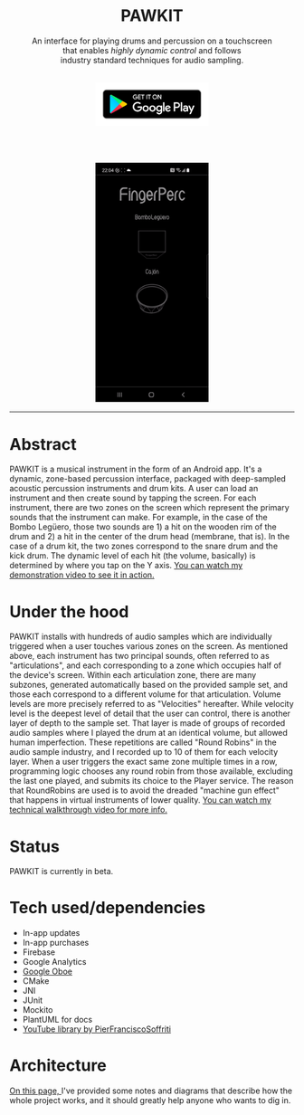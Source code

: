 <h1 align="center">PAWKIT</h1>
<p align="center">
 An interface for playing drums and percussion on a touchscreen <br> that enables <em>highly dynamic control</em> and follows <br> industry standard techniques for audio sampling.<br><br></p>

 <p align="center">
<a href="https://play.google.com/store/apps/details?id=com.tunepruner.fingerperc&hl=en_US&gl=US" target="_blank"><img src="google-play-badge.png" width="200" alt="Screen recording of app"></a>
</p>
<br><br>
 <p align="center">
 <img src="gifOfDemo.gif" width="200" alt="Screen recording of app">

_____


# Abstract

PAWKIT is a musical instrument in the form of an Android app. It's a dynamic, zone-based percussion interface,
packaged with deep-sampled acoustic percussion instruments and drum kits. A user can load an instrument and then
create sound by tapping the screen. For each instrument, there are two zones on the screen which represent the
primary sounds that the instrument can make. For example, in the case of the Bombo Legüero,
those two sounds are 1) a hit on the wooden rim of the drum and 2) a hit in the center of the drum head
(membrane, that is). In the case of a drum kit, the two zones correspond to the snare drum and the kick drum.
The dynamic level of each hit
(the volume, basically) is determined by where you tap on the Y axis.
[You can watch my demonstration video to see it in action.](https://youtu.be/RQXtMMSJ8G4)


# Under the hood

PAWKIT installs with hundreds of audio samples which are
individually triggered when a user touches various zones on the screen. As mentioned above,
each instrument has two principal sounds, often referred to as "articulations", and each corresponding
to a zone which occupies half of the device's screen. Within each articulation zone, there are many
subzones, generated automatically based on the provided sample set, and those each correspond to a
different volume for that articulation. Volume levels are more precisely referred to as "Velocities" hereafter.
While velocity level is the deepest level of detail that the user can control, there is another
layer of depth to the sample set. That layer is made of groups of recorded audio samples
where I played the drum at an identical volume, but allowed human imperfection.
These repetitions are called "Round Robins" in the audio sample industry, and
I recorded up to 10 of them for each velocity layer.
When a user triggers the exact same zone multiple times in a row, programming logic
chooses any round robin from those available, excluding the last one played, and submits its choice to the Player service.
The reason that RoundRobins are used is to avoid the dreaded "machine gun effect" that happens in
virtual instruments of lower quality. [You can watch my technical walkthrough video for more info.](https://youtu.be/6Hf7qcKE2H8)

# Status

PAWKIT is currently in beta.

# Tech used/dependencies
- In-app updates
- In-app purchases
- Firebase
- Google Analytics
- [Google Oboe](https://github.com/google/oboe)
- CMake
- JNI
- JUnit
- Mockito
- PlantUML for docs
- [YouTube library by PierFranciscoSoffriti](https://github.com/PierfrancescoSoffritti/android-youtube-player)

# Architecture

[On this page, ](./app/Documentation/RenderedImages/RenderedImages.md) I've provided some 
notes and diagrams that describe how the whole project works, and it should
greatly help anyone who wants to dig in.